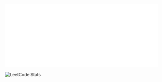 ![Metrics](/metrics.plugin.isocalendar.svg)

![LeetCode Stats](https://leetcode.card.workers.dev/raamm?theme=auto&font=baloo&extension=null)
